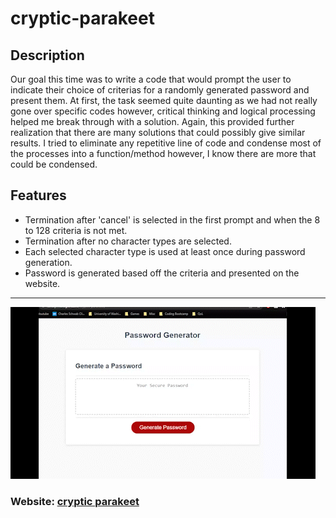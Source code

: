 # **cryptic-parakeet**

## **Description**
Our goal this time was to write a code that would prompt the user to indicate their choice of criterias for a randomly generated password and present them.
At first, the task seemed quite daunting as we had not really gone over specific codes however, critical thinking and logical processing helped me break through with a solution. Again, this provided further realization that there are many solutions that could possibly give similar results.
I tried to eliminate any repetitive line of code and condense most of the processes into a function/method however, I know there are more that could be condensed.

## **Features**
- Termination after 'cancel' is selected in the first prompt and when the 8 to 128 criteria is not met.
- Termination after no character types are selected.
- Each selected character type is used at least once during password generation.
- Password is generated based off the criteria and presented on the website.

---
![Screenshot of the website at work](./assets/animation/pass-generator-site.gif)

### Website: [cryptic parakeet](https://lonelymitoc.github.io/cryptic-parakeet/)